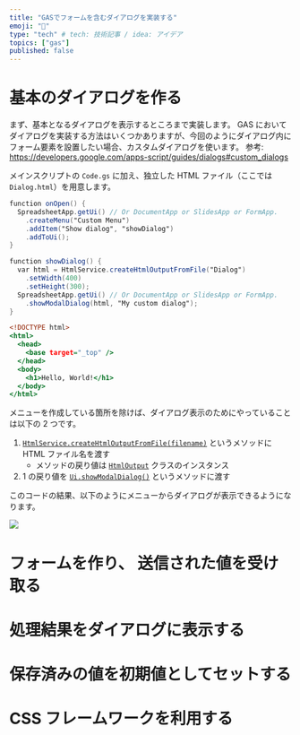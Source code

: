 ```yaml
---
title: "GASでフォームを含むダイアログを実装する"
emoji: "💭"
type: "tech" # tech: 技術記事 / idea: アイデア
topics: ["gas"]
published: false
---
```


# 基本のダイアログを作る

まず、基本となるダイアログを表示するところまで実装します。
GAS においてダイアログを実装する方法はいくつかありますが、今回のようにダイアログ内にフォーム要素を設置したい場合、カスタムダイアログを使います。
参考: https://developers.google.com/apps-script/guides/dialogs#custom_dialogs

メインスクリプトの `Code.gs` に加え、独立した HTML ファイル（ここでは `Dialog.html`）を用意します。

```javascript:Code.gs
function onOpen() {
  SpreadsheetApp.getUi() // Or DocumentApp or SlidesApp or FormApp.
    .createMenu("Custom Menu")
    .addItem("Show dialog", "showDialog")
    .addToUi();
}

function showDialog() {
  var html = HtmlService.createHtmlOutputFromFile("Dialog")
    .setWidth(400)
    .setHeight(300);
  SpreadsheetApp.getUi() // Or DocumentApp or SlidesApp or FormApp.
    .showModalDialog(html, "My custom dialog");
}
```

```html:Dialog.html
<!DOCTYPE html>
<html>
  <head>
    <base target="_top" />
  </head>
  <body>
    <h1>Hello, World!</h1>
  </body>
</html>
```

メニューを作成している箇所を除けば、ダイアログ表示のためにやっていることは以下の 2 つです。

1. [`HtmlService.createHtmlOutputFromFile(filename)`](https://developers.google.com/apps-script/reference/html/html-service#createhtmloutputfromfilefilename) というメソッドに HTML ファイル名を渡す
   - メソッドの戻り値は [`HtmlOutput`](https://developers.google.com/apps-script/reference/html/html-output.html) クラスのインスタンス
2. 1 の戻り値を [`Ui.showModalDialog()`](<https://developers.google.com/apps-script/reference/base/ui#showModalDialog(Object,String)>) というメソッドに渡す

このコードの結果、以下のようにメニューからダイアログが表示できるようになります。

![](https://storage.googleapis.com/zenn-user-upload/50e6564c0686-20220922.gif)

# フォームを作り、 送信された値を受け取る

# 処理結果をダイアログに表示する

# 保存済みの値を初期値としてセットする

# CSS フレームワークを利用する
